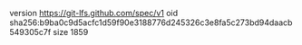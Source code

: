 version https://git-lfs.github.com/spec/v1
oid sha256:b9ba0c9d5acfc1d59f90e3188776d245326c3e8fa5c273bd94daacb549305c7f
size 1859

